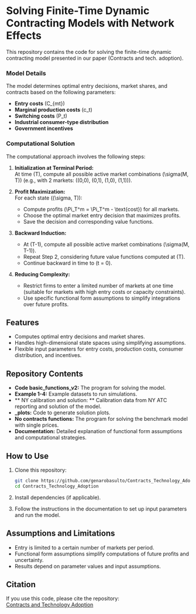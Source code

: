 # Solving Finite-Time Dynamic Contracting Models with Network Effects

This repository contains the code for solving the finite-time dynamic contracting model presented in our paper (Contracts and tech. adoption).

### Model Details

The model determines optimal entry decisions, market shares, and contracts based on the following parameters:  
- **Entry costs** \(C_{mt}\)  
- **Marginal production costs** \(c_t\)  
- **Switching costs** \(P_t\)  
- **Industrial consumer-type distribution**  
- **Government incentives**  

### Computational Solution

The computational approach involves the following steps:  

1. **Initialization at Terminal Period:**  
   At time \(T\), compute all possible active market combinations \(\sigma(M, T)\) (e.g., with 2 markets: \((0,0), (0,1), (1,0), (1,1)\)).  

2. **Profit Maximization:**  
   For each state \((\sigma, T)\):  
   - Compute profits \(\Pi_T^m = \Pi_T^m - \text{cost}\) for all markets.  
   - Choose the optimal market entry decision that maximizes profits.  
   - Save the decision and corresponding value functions.  

3. **Backward Induction:**  
   - At \(T-1\), compute all possible active market combinations \(\sigma(M, T-1)\).  
   - Repeat Step 2, considering future value functions computed at \(T\).  
   - Continue backward in time to \(t = 0\).  

4. **Reducing Complexity:**  
   - Restrict firms to enter a limited number of markets at one time (suitable for markets with high entry costs or capacity constraints).  
   - Use specific functional form assumptions to simplify integrations over future profits.

## Features

- Computes optimal entry decisions and market shares.  
- Handles high-dimensional state spaces using simplifying assumptions.  
- Flexible input parameters for entry costs, production costs, consumer distribution, and incentives.

## Repository Contents

- **Code basic_functions_v2:** The program for solving the model.  
- **Example 1-4:** Example datasets to run simulations.
- ** NY calibration and solution: ** Calibration data from NY ATC reporting and solution of the model.
- **_plots:** Code to generate solution plots.
- **No contracts functions:** The program for solving the benchmark model with single prices.  
- **Documentation:** Detailed explanation of functional form assumptions and computational strategies.

## How to Use

1. Clone this repository:  
   ```bash
   git clone https://github.com/genarobasulto/Contracts_Technology_Adoption
   cd Contracts_Technology_Adoption
   ```

2. Install dependencies (if applicable).  

3. Follow the instructions in the documentation to set up input parameters and run the model.  

## Assumptions and Limitations

- Entry is limited to a certain number of markets per period.  
- Functional form assumptions simplify computations of future profits and uncertainty.  
- Results depend on parameter values and input assumptions.  

## Citation

If you use this code, please cite the repository:  
[Contracts and Technology Adoption](https://github.com/genarobasulto/Contracts_Technology_Adoption)  
